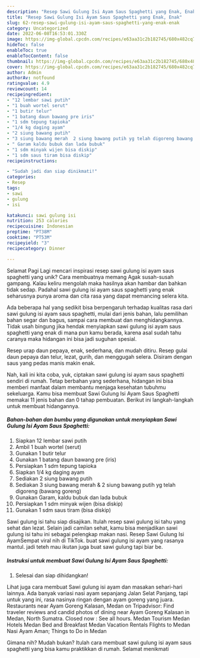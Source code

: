 ```yaml
---
description: "Resep Sawi Gulung Isi Ayam Saus Spaghetti yang Enak, Enak"
title: "Resep Sawi Gulung Isi Ayam Saus Spaghetti yang Enak, Enak"
slug: 62-resep-sawi-gulung-isi-ayam-saus-spaghetti-yang-enak-enak
category: Uncategorized
date: 2022-06-08T16:53:01.330Z
image: https://img-global.cpcdn.com/recipes/e63aa31c2b182745/680x482cq70/sawi-gulung-isi-ayam-saus-spaghetti-foto-resep-utama.jpg
hideToc: false
enableToc: true
enableTocContent: false
thumbnail: https://img-global.cpcdn.com/recipes/e63aa31c2b182745/680x482cq70/sawi-gulung-isi-ayam-saus-spaghetti-foto-resep-utama.jpg
cover: https://img-global.cpcdn.com/recipes/e63aa31c2b182745/680x482cq70/sawi-gulung-isi-ayam-saus-spaghetti-foto-resep-utama.jpg
author: Admin
authorAv: notfound
ratingvalue: 4.9
reviewcount: 14
recipeingredient:
- "12 lembar sawi putih"
- "1 buah wortel serut"
- "1 butir telur"
- "1 batang daun bawang pre iris"
- "1 sdm tepung tapioka"
- "1/4 kg daging ayam"
- "2 siung bawang putih"
- "3 siung bawang merah  2 siung bawang putih yg telah digoreng bawang goreng"
- " Garam kaldu bubuk dan lada bubuk"
- "1 sdm minyak wijen bisa diskip"
- "1 sdm saus tiram bisa diskip"
recipeinstructions:

- "Sudah jadi dan siap dinikmati!"
categories:
- Resep
tags:
- sawi
- gulung
- isi

katakunci: sawi gulung isi 
nutrition: 253 calories
recipecuisine: Indonesian
preptime: "PT38M"
cooktime: "PT53M"
recipeyield: "3"
recipecategory: Dinner

---
```



Selamat Pagi Lagi mencari inspirasi resep sawi gulung isi ayam saus spaghetti yang unik? Cara membuatnya memang Agak susah-susah gampang. Kalau keliru mengolah maka hasilnya akan hambar dan bahkan tidak sedap. Padahal sawi gulung isi ayam saus spaghetti yang enak seharusnya punya aroma dan cita rasa yang dapat memancing selera kita.


Ada beberapa hal yang sedikit bisa berpengaruh terhadap kualitas rasa dari sawi gulung isi ayam saus spaghetti, mulai dari jenis bahan, lalu pemilihan bahan segar dan bagus, sampai cara membuat dan menghidangkannya. Tidak usah bingung jika hendak menyiapkan sawi gulung isi ayam saus spaghetti yang enak di mana pun kamu berada, karena asal sudah tahu caranya maka hidangan ini bisa jadi suguhan spesial.

Resep urap daun pepaya, enak, sederhana, dan mudah ditiru. Resep gulai daun pepaya dan telur, lezat, gurih, dan menggugah selera. Disiram dengan saus yang pedas manis makin enak.


Nah, kali ini kita coba, yuk, ciptakan sawi gulung isi ayam saus spaghetti sendiri di rumah. Tetap berbahan yang sederhana, hidangan ini bisa memberi manfaat dalam membantu menjaga kesehatan tubuhmu sekeluarga. Kamu bisa membuat Sawi Gulung Isi Ayam Saus Spaghetti memakai 11 jenis bahan dan 0 tahap pembuatan. Berikut ini langkah-langkah untuk membuat hidangannya.

<!--inarticleads1-->

##### Bahan-bahan dan bumbu yang digunakan untuk menyiapkan Sawi Gulung Isi Ayam Saus Spaghetti:

1. Siapkan 12 lembar sawi putih
1. Ambil 1 buah wortel (serut)
1. Gunakan 1 butir telur
1. Gunakan 1 batang daun bawang pre (iris)
1. Persiapkan 1 sdm tepung tapioka
1. Siapkan 1/4 kg daging ayam
1. Sediakan 2 siung bawang putih
1. Sediakan 3 siung bawang merah &amp; 2 siung bawang putih yg telah digoreng (bawang goreng)
1. Gunakan  Garam, kaldu bubuk dan lada bubuk
1. Persiapkan 1 sdm minyak wijen (bisa diskip)
1. Gunakan 1 sdm saus tiram (bisa diskip)


Sawi gulung isi tahu siap disajikan. Itulah resep sawi gulung isi tahu yang sehat dan lezat. Selain jadi camilan sehat, kamu bisa menjadikan sawi gulung isi tahu ini sebagai pelengkap makan nasi. Resep Sawi Gulung Isi AyamSempat viral nih di TikTok. buat sawi gulung isi ayam yang rasanya mantul. jadi teteh mau ikutan juga buat sawi gulung tapi biar be. 

<!--inarticleads2-->

##### Instruksi untuk membuat Sawi Gulung Isi Ayam Saus Spaghetti:


1. Selesai dan siap dihidangkan!

Lihat juga cara membuat Sawi gulung isi ayam dan masakan sehari-hari lainnya. Ada banyak variasi nasi ayam sepanjang Jalan Selat Panjang, tapi untuk yang ini, rasa nasinya ringan dengan ayam goreng yang juara. Restaurants near Ayam Goreng Kalasan, Medan on Tripadvisor: Find traveler reviews and candid photos of dining near Ayam Goreng Kalasan in Medan, North Sumatra. Closed now : See all hours. Medan Tourism Medan Hotels Medan Bed and Breakfast Medan Vacation Rentals Flights to Medan Nasi Ayam Aman; Things to Do in Medan 

Gimana nih? Mudah bukan? Itulah cara membuat sawi gulung isi ayam saus spaghetti yang bisa kamu praktikkan di rumah. Selamat menikmati
